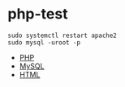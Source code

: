 # php-test

```sudo systemctl restart apache2```  
```sudo mysql -uroot -p```  

 * [PHP](https://php.net/manual/en)
 * [MySQL](https://dev.mysql.com/doc/refman/8.0/en/)
 * [HTML](https://developer.mozilla.org/en-US/docs/Learn/HTML/Howto)
